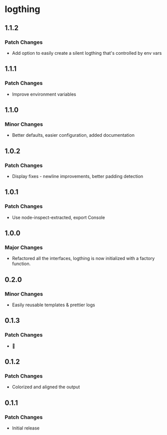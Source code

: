 # logthing

## 1.1.2

### Patch Changes

- Add option to easily create a silent logthing that's controlled by env vars

## 1.1.1

### Patch Changes

- Improve environment variables

## 1.1.0

### Minor Changes

- Better defaults, easier configuration, added documentation

## 1.0.2

### Patch Changes

- Display fixes - newline improvements, better padding detection

## 1.0.1

### Patch Changes

- Use node-inspect-extracted, export Console

## 1.0.0

### Major Changes

- Refactored all the interfaces, logthing is now initialized with a factory function.

## 0.2.0

### Minor Changes

- Easily reusable templates & prettier logs

## 0.1.3

### Patch Changes

- 🦫

## 0.1.2

### Patch Changes

- Colorized and aligned the output

## 0.1.1

### Patch Changes

- Initial release
